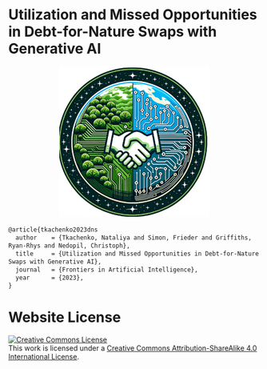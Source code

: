 # Utilization and Missed Opportunities in Debt-for-Nature Swaps with Generative AI
<p align="center">
<img src="./static/images/logo_dns.png" alt="rag" class="center" style="width:300px;height:300px;">
</p>

```
@article{tkachenko2023dns
  author    = {Tkachenko, Nataliya and Simon, Frieder and Griffiths, Ryan-Rhys and Nedopil, Christoph},
  title     = {Utilization and Missed Opportunities in Debt-for-Nature Swaps with Generative AI},
  journal   = {Frontiers in Artificial Intelligence},
  year      = {2023},
}
```

# Website License
<a rel="license" href="http://creativecommons.org/licenses/by-sa/4.0/"><img alt="Creative Commons License" style="border-width:0" src="https://i.creativecommons.org/l/by-sa/4.0/88x31.png" /></a><br />This work is licensed under a <a rel="license" href="http://creativecommons.org/licenses/by-sa/4.0/">Creative Commons Attribution-ShareAlike 4.0 International License</a>.
